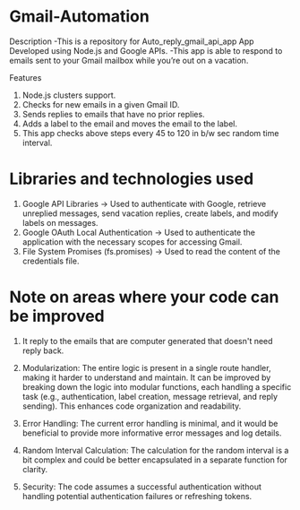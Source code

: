 # Gmail-Automation


Description -This is a repository for Auto_reply_gmail_api_app App Developed using Node.js and Google APIs. -This app is able to respond to emails sent to your Gmail mailbox while you’re out on a vacation.

Features

1. Node.js clusters support.
2. Checks for new emails in a given Gmail ID.
3. Sends replies to emails that have no prior replies.
4. Adds a label to the email and moves the email to the label.
5. This app checks above steps every 45 to 120 in b/w sec random time interval.


# Libraries and technologies used

1. Google API Libraries ->  Used to authenticate with Google, retrieve unreplied messages, send vacation replies, create labels, and modify labels on messages.
2. Google OAuth Local Authentication -> Used to authenticate the application with the necessary scopes for accessing Gmail.
3. File System Promises (fs.promises) -> Used to read the content of the credentials file.



# Note on areas where your code can be improved
1. It reply to the emails that are computer generated that doesn't need reply back.

2. Modularization: The entire logic is present in a single route handler, making it harder to understand and maintain. It can be improved by breaking down the logic into modular functions, each handling a specific task (e.g., authentication, label creation, message retrieval, and reply sending). This enhances code organization and readability.

3. Error Handling: The current error handling is minimal, and it would be beneficial to provide more informative error messages and log details.

4. Random Interval Calculation: The calculation for the random interval is a bit complex and could be better encapsulated in a separate function for clarity.

5. Security: The code assumes a successful authentication without handling potential authentication failures or refreshing tokens.
